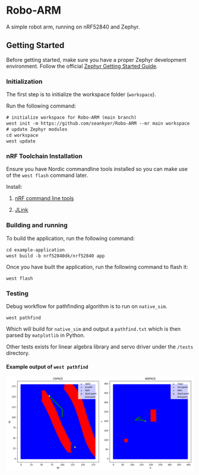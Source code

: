 # Robo-ARM
A simple robot arm, running on nRF52840 and Zephyr.

## Getting Started

Before getting started, make sure you have a proper Zephyr development
environment. Follow the official
[Zephyr Getting Started Guide](https://docs.zephyrproject.org/latest/getting_started/index.html).

### Initialization

The first step is to initialize the workspace folder (``workspace``).

Run the following
command:

```shell
# initialize workspace for Robo-ARM (main branch)
west init -m https://github.com/seankyer/Robo-ARM --mr main workspace
# update Zephyr modules
cd workspace
west update
```

### nRF Toolchain Installation

Ensure you have Nordic commandline tools installed so you can make use of the ``west flash`` command later.

Install:
1. [nRF command line tools](https://www.nordicsemi.com/Products/Development-tools/nrf-command-line-tools/download#infotabs)

2. [JLink](https://www.segger.com/downloads/jlink)

### Building and running

To build the application, run the following command:

```shell
cd example-application
west build -b nrf52840dk/nrf52840 app
```

Once you have built the application, run the following command to flash it:

```shell
west flash
```

### Testing

Debug workflow for pathfinding algorithm is to run on ``native_sim``.

```shell
west pathfind
```
Which will build for ``native_sim`` and output a ``pathfind.txt`` which is then parsed by ``matplotlib`` in Python.

Other tests exists for linear algebra library and servo driver under the ``/tests`` directory.

#### Example output of ``west pathfind``
![BFS Robo-ARM](docs/images/Robo-ARM-BFS.png)
